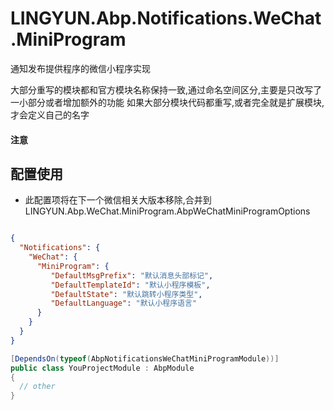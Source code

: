# LINGYUN.Abp.Notifications.WeChat.MiniProgram

通知发布提供程序的微信小程序实现

大部分重写的模块都和官方模块名称保持一致,通过命名空间区分,主要是只改写了一小部分或者增加额外的功能
如果大部分模块代码都重写,或者完全就是扩展模块,才会定义自己的名字

#### 注意

## 配置使用

* 此配置项将在下一个微信相关大版本移除,合并到 LINGYUN.Abp.WeChat.MiniProgram.AbpWeChatMiniProgramOptions

```json

{
  "Notifications": {
    "WeChat": {
      "MiniProgram": {
         "DefaultMsgPrefix": "默认消息头部标记",
         "DefaultTemplateId": "默认小程序模板",
         "DefaultState": "默认跳转小程序类型",
         "DefaultLanguage": "默认小程序语言"
      }
    }
  }
}

```


```csharp
[DependsOn(typeof(AbpNotificationsWeChatMiniProgramModule))]
public class YouProjectModule : AbpModule
{
  // other
}
